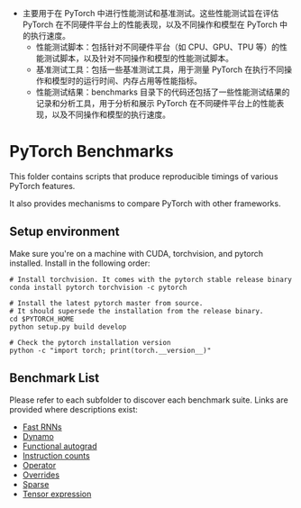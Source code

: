 - 主要用于在 PyTorch 中进行性能测试和基准测试。这些性能测试旨在评估 PyTorch 在不同硬件平台上的性能表现，以及不同操作和模型在 PyTorch 中的执行速度。
  - 性能测试脚本：包括针对不同硬件平台（如 CPU、GPU、TPU 等）的性能测试脚本，以及针对不同操作和模型的性能测试脚本。
  - 基准测试工具：包括一些基准测试工具，用于测量 PyTorch 在执行不同操作和模型时的运行时间、内存占用等性能指标。
  - 性能测试结果：benchmarks 目录下的代码还包括了一些性能测试结果的记录和分析工具，用于分析和展示 PyTorch 在不同硬件平台上的性能表现，以及不同操作和模型的执行速度。
# PyTorch Benchmarks

This folder contains scripts that produce reproducible timings of various PyTorch features.

It also provides mechanisms to compare PyTorch with other frameworks.

## Setup environment
Make sure you're on a machine with CUDA, torchvision, and pytorch installed. Install in the following order:
```
# Install torchvision. It comes with the pytorch stable release binary
conda install pytorch torchvision -c pytorch

# Install the latest pytorch master from source.
# It should supersede the installation from the release binary.
cd $PYTORCH_HOME
python setup.py build develop

# Check the pytorch installation version
python -c "import torch; print(torch.__version__)"
```

## Benchmark List

Please refer to each subfolder to discover each benchmark suite. Links are provided where descriptions exist:

* [Fast RNNs](fastrnns/README.md)
* [Dynamo](dynamo/README.md)
* [Functional autograd](functional_autograd_benchmark/README.md)
* [Instruction counts](instruction_counts/README.md)
* [Operator](operator_benchmark/README.md)
* [Overrides](overrides_benchmark/README.md)
* [Sparse](sparse/README.md)
* [Tensor expression](tensorexpr/HowToRun.md)
